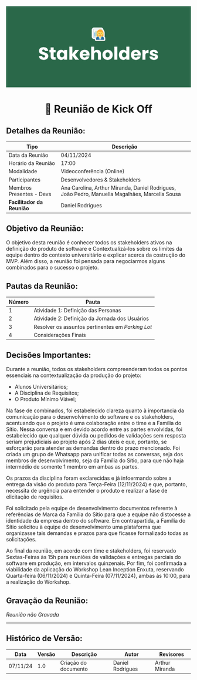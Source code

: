 #
![Banner Stakeholers](../../../../assets/BannerStakeholders.png)

<div align="center">
<h1>🤝 Reunião de Kick Off </h1>
</div>

## Detalhes da Reunião:
| Tipo | Descrição                              |
|---- | --------------------------------------- |
| Data da Reunião | 04/11/2024 |
| Horário da Reunião | 17:00 |
| Modalidade | Videoconferência (Online) |
| Participantes | Desenvolvedores & Stakeholders |
| Membros Presentes - Devs | Ana Carolina, Arthur Miranda, Daniel Rodrigues, João Pedro, Manuella Magalhães, Marcella Sousa |
| **Facilitador da Reunião** | Daniel Rodrigues |

## Objetivo da Reunião:
O objetivo desta reunião é conhecer todos os stakeholders ativos na definição do produto de software e Contextualizá-los sobre os limites da equipe dentro do contexto universitário e explicar acerca da costrução do MVP. Além disso, a reunião foi pensada para negociarmos alguns combinados para o sucesso o projeto.

## Pautas da Reunião:

| Número | Pauta |
| --- | ------ |
| 1 | Atividade 1: Definição das Personas |
| 2 | Atividade 2: Definição da Jornada dos Usuários |
| 3 | Resolver os assuntos pertinentes em _Parking Lot_ |
| 4 | Considerações Finais |

## Decisões Importantes:

Durante a reunião, todos os stakeholders compreenderam todos os pontos essenciais na contextualização da produção do projeto:

- Alunos Universitários;
- A Disciplina de Requisitos;
- O Produto Mínimo Viável;

Na fase de combinados, foi estabelecido clareza quanto à importancia da comunicação para o desenvolvimento do software e os stakeholders, acentuando que o projeto é uma colaboração entre o time e a Família do Sítio. Nessa conversa e em devido acordo entre as partes envolvidas, foi estabelecido que qualquer dúvida ou pedidos de validações sem resposta seriam prejudiciais ao projeto após 2 dias úteis e que, portanto, se esforçarão para atender as demandas dentro do prazo mencionado. Foi criada um grupo de Whatsapp para unificar todas as conversas, seja dos membros de desenvolvimento, seja da Família do Sítio, para que não haja intermédio de somente 1 membro em ambas as partes.

Os prazos da disciplina foram exclarecidas e já infoermando sobre a entrega da visão do produto para Terça-Feira (12/11/2024) e que, portanto, necessita de urgência para entender o produto e realizar a fase de elicitação de requisitos.

Foi solicitado pela equipe de desenvolvimento documentos referente à referências de Marca da Família do Sítio para que a equipe não distocesse a identidade da empresa dentro do software. Em contrapartida, a Família do Sítio solicitou à equipe de desenvolvimento uma plataforma que organizasse tais demandas e prazos para que ficasse formalizado todas as solicitações.

Ao final da reunião, em acordo com time e stakeholders, foi reservado Sextas-Feiras às 15h para reuniões de validações e entregas parciais do software em produção, em intervalos quinzenais. Por fim, foi confirmada a viabilidade da aplicação do Workshop Lean Inception Enxuta, reservando Quarta-feira (06/11/2024) e Quinta-Feira (07/11/2024), ambas às 10:00, para a realização do Workshop.

## Gravação da Reunião:
_Reunião não Gravada_

---
## Histórico de Versão: 
| Data | Versão | Descrição | Autor | Revisores |
|---- | ------ | --------- | ----- | --------- |
| 07/11/24 | 1.0 | Criação do documento | Daniel Rodrigues | Arthur Miranda |

